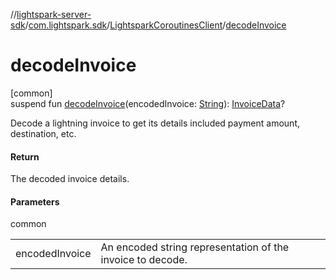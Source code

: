 //[lightspark-server-sdk](../../../index.md)/[com.lightspark.sdk](../index.md)/[LightsparkCoroutinesClient](index.md)/[decodeInvoice](decode-invoice.md)

# decodeInvoice

[common]\
suspend fun [decodeInvoice](decode-invoice.md)(encodedInvoice: [String](https://kotlinlang.org/api/latest/jvm/stdlib/kotlin/-string/index.html)): [InvoiceData](../../com.lightspark.sdk.model/-invoice-data/index.md)?

Decode a lightning invoice to get its details included payment amount, destination, etc.

#### Return

The decoded invoice details.

#### Parameters

common

| | |
|---|---|
| encodedInvoice | An encoded string representation of the invoice to decode. |
